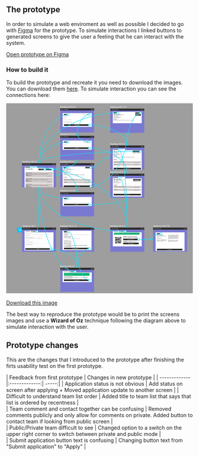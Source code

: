 ## The prototype

In order to simulate a web enviroment as well as possible I decided to go with [Figma](figma.com) for the prototype. To simulate interactions I linked buttons to generated screens to give the user a feeling that he can interact with the system. 

[Open prototype on Figma](https://www.figma.com/file/PrjeiH5pAaFcIQtlmKck5hcz/HackX-Registration)

### How to build it

To build the prototype and recreate it you need to download the images. You can download them [here](https://github.com/casassg/ucd_assign6/tree/master/assets/img/screens). To simulate interaction you can see the connections here:

![figma connections](assets/img/prototype%20connections.png)

[Download this image](assets/img/prototype%20connections.png)

The best way to reproduce the prototype would be to print the screens images and use a **Wizard of Oz** technique following the diagram above to simulate interaction with the user.


## Prototype changes

This are the changes that I introduced to the prototype after finishing the firts usability test on the first prototype.

| Feedback from first prototype       | Changes in new prototype           |
| ------------- |:-------------:| -----:|
| Application status is not obvious | Add status on screen after applying + Moved application update to another screen | 
| Difficult to understand team list order | Added title to team list that says that list is ordered by recentness  |   
| Team comment and contact together can be confusing | Removed comments publicly and only allow for comments on private. Added button to contact team if looking from public screen     |    
| Public/Private team difficult to see | Changed option to a switch on the upper right corner to switch between private and public mode      |    
| Submit application button text is confusing | Changing button text from "Submit application" to "Apply" |

